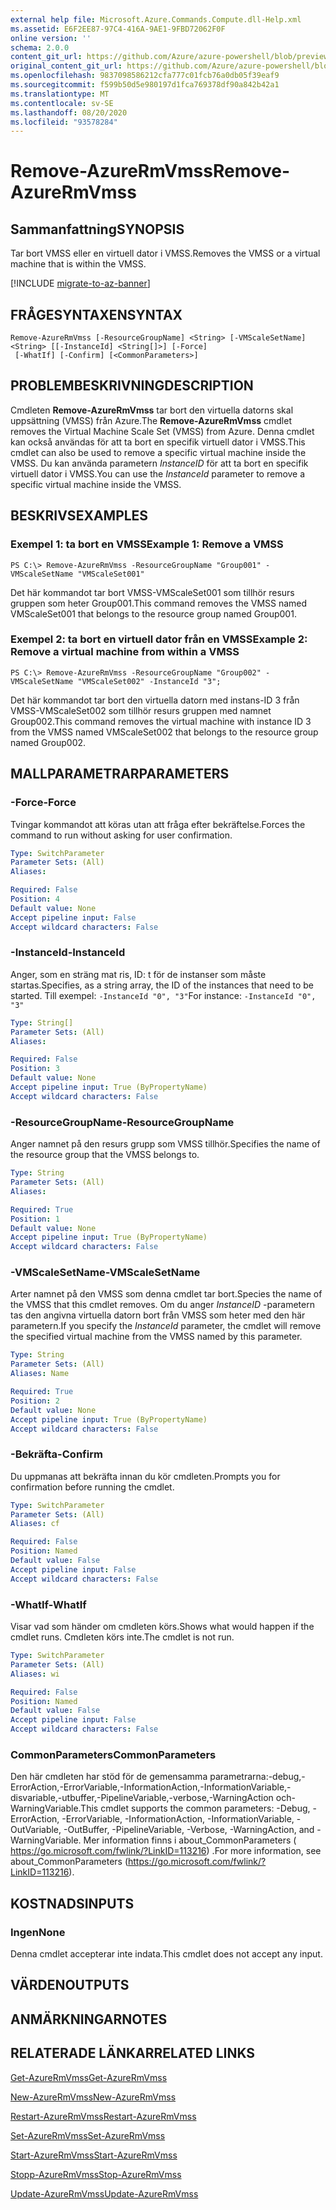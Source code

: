 ```yaml
---
external help file: Microsoft.Azure.Commands.Compute.dll-Help.xml
ms.assetid: E6F2EE87-97C4-416A-9AE1-9FBD72062F0F
online version: ''
schema: 2.0.0
content_git_url: https://github.com/Azure/azure-powershell/blob/preview/src/ResourceManager/Compute/Stack/Commands.Compute/help/Remove-AzureRmVmss.md
original_content_git_url: https://github.com/Azure/azure-powershell/blob/preview/src/ResourceManager/Compute/Stack/Commands.Compute/help/Remove-AzureRmVmss.md
ms.openlocfilehash: 9837098586212cfa777c01fcb76a0db05f39eaf9
ms.sourcegitcommit: f599b50d5e980197d1fca769378df90a842b42a1
ms.translationtype: MT
ms.contentlocale: sv-SE
ms.lasthandoff: 08/20/2020
ms.locfileid: "93578284"
---
```

# <span data-ttu-id="de1ee-101">Remove-AzureRmVmss</span><span class="sxs-lookup"><span data-stu-id="de1ee-101">Remove-AzureRmVmss</span></span>

## <span data-ttu-id="de1ee-102">Sammanfattning</span><span class="sxs-lookup"><span data-stu-id="de1ee-102">SYNOPSIS</span></span>
<span data-ttu-id="de1ee-103">Tar bort VMSS eller en virtuell dator i VMSS.</span><span class="sxs-lookup"><span data-stu-id="de1ee-103">Removes the VMSS or a virtual machine that is within the VMSS.</span></span>

[!INCLUDE [migrate-to-az-banner](../../includes/migrate-to-az-banner.md)]

## <span data-ttu-id="de1ee-104">FRÅGESYNTAXEN</span><span class="sxs-lookup"><span data-stu-id="de1ee-104">SYNTAX</span></span>

```
Remove-AzureRmVmss [-ResourceGroupName] <String> [-VMScaleSetName] <String> [[-InstanceId] <String[]>] [-Force]
 [-WhatIf] [-Confirm] [<CommonParameters>]
```

## <span data-ttu-id="de1ee-105">PROBLEMBESKRIVNING</span><span class="sxs-lookup"><span data-stu-id="de1ee-105">DESCRIPTION</span></span>
<span data-ttu-id="de1ee-106">Cmdleten **Remove-AzureRmVmss** tar bort den virtuella datorns skal uppsättning (VMSS) från Azure.</span><span class="sxs-lookup"><span data-stu-id="de1ee-106">The **Remove-AzureRmVmss** cmdlet removes the Virtual Machine Scale Set (VMSS) from Azure.</span></span>
<span data-ttu-id="de1ee-107">Denna cmdlet kan också användas för att ta bort en specifik virtuell dator i VMSS.</span><span class="sxs-lookup"><span data-stu-id="de1ee-107">This cmdlet can also be used to remove a specific virtual machine inside the VMSS.</span></span>
<span data-ttu-id="de1ee-108">Du kan använda parametern *InstanceID* för att ta bort en specifik virtuell dator i VMSS.</span><span class="sxs-lookup"><span data-stu-id="de1ee-108">You can use the *InstanceId* parameter to remove a specific virtual machine inside the VMSS.</span></span>

## <span data-ttu-id="de1ee-109">BESKRIVS</span><span class="sxs-lookup"><span data-stu-id="de1ee-109">EXAMPLES</span></span>

### <span data-ttu-id="de1ee-110">Exempel 1: ta bort en VMSS</span><span class="sxs-lookup"><span data-stu-id="de1ee-110">Example 1: Remove a VMSS</span></span>
```
PS C:\> Remove-AzureRmVmss -ResourceGroupName "Group001" -VMScaleSetName "VMScaleSet001"
```

<span data-ttu-id="de1ee-111">Det här kommandot tar bort VMSS-VMScaleSet001 som tillhör resurs gruppen som heter Group001.</span><span class="sxs-lookup"><span data-stu-id="de1ee-111">This command removes the VMSS named VMScaleSet001 that belongs to the resource group named Group001.</span></span>

### <span data-ttu-id="de1ee-112">Exempel 2: ta bort en virtuell dator från en VMSS</span><span class="sxs-lookup"><span data-stu-id="de1ee-112">Example 2: Remove a virtual machine from within a VMSS</span></span>
```
PS C:\> Remove-AzureRmVmss -ResourceGroupName "Group002" -VMScaleSetName "VMScaleSet002" -InstanceId "3";
```

<span data-ttu-id="de1ee-113">Det här kommandot tar bort den virtuella datorn med instans-ID 3 från VMSS-VMScaleSet002 som tillhör resurs gruppen med namnet Group002.</span><span class="sxs-lookup"><span data-stu-id="de1ee-113">This command removes the virtual machine with instance ID 3 from the VMSS named VMScaleSet002 that belongs to the resource group named Group002.</span></span>

## <span data-ttu-id="de1ee-114">MALLPARAMETRAR</span><span class="sxs-lookup"><span data-stu-id="de1ee-114">PARAMETERS</span></span>

### <span data-ttu-id="de1ee-115">-Force</span><span class="sxs-lookup"><span data-stu-id="de1ee-115">-Force</span></span>
<span data-ttu-id="de1ee-116">Tvingar kommandot att köras utan att fråga efter bekräftelse.</span><span class="sxs-lookup"><span data-stu-id="de1ee-116">Forces the command to run without asking for user confirmation.</span></span>

```yaml
Type: SwitchParameter
Parameter Sets: (All)
Aliases: 

Required: False
Position: 4
Default value: None
Accept pipeline input: False
Accept wildcard characters: False
```

### <span data-ttu-id="de1ee-117">-InstanceId</span><span class="sxs-lookup"><span data-stu-id="de1ee-117">-InstanceId</span></span>
<span data-ttu-id="de1ee-118">Anger, som en sträng mat ris, ID: t för de instanser som måste startas.</span><span class="sxs-lookup"><span data-stu-id="de1ee-118">Specifies, as a string array, the ID of the instances that need to be started.</span></span>
<span data-ttu-id="de1ee-119">Till exempel: `-InstanceId "0", "3"`</span><span class="sxs-lookup"><span data-stu-id="de1ee-119">For instance: `-InstanceId "0", "3"`</span></span>

```yaml
Type: String[]
Parameter Sets: (All)
Aliases: 

Required: False
Position: 3
Default value: None
Accept pipeline input: True (ByPropertyName)
Accept wildcard characters: False
```

### <span data-ttu-id="de1ee-120">-ResourceGroupName</span><span class="sxs-lookup"><span data-stu-id="de1ee-120">-ResourceGroupName</span></span>
<span data-ttu-id="de1ee-121">Anger namnet på den resurs grupp som VMSS tillhör.</span><span class="sxs-lookup"><span data-stu-id="de1ee-121">Specifies the name of the resource group that the VMSS belongs to.</span></span>

```yaml
Type: String
Parameter Sets: (All)
Aliases: 

Required: True
Position: 1
Default value: None
Accept pipeline input: True (ByPropertyName)
Accept wildcard characters: False
```

### <span data-ttu-id="de1ee-122">-VMScaleSetName</span><span class="sxs-lookup"><span data-stu-id="de1ee-122">-VMScaleSetName</span></span>
<span data-ttu-id="de1ee-123">Arter namnet på den VMSS som denna cmdlet tar bort.</span><span class="sxs-lookup"><span data-stu-id="de1ee-123">Species the name of the VMSS that this cmdlet removes.</span></span>
<span data-ttu-id="de1ee-124">Om du anger *InstanceID* -parametern tas den angivna virtuella datorn bort från VMSS som heter med den här parametern.</span><span class="sxs-lookup"><span data-stu-id="de1ee-124">If you specify the *InstanceId* parameter, the cmdlet will remove the specified virtual machine from the VMSS named by this parameter.</span></span>

```yaml
Type: String
Parameter Sets: (All)
Aliases: Name

Required: True
Position: 2
Default value: None
Accept pipeline input: True (ByPropertyName)
Accept wildcard characters: False
```

### <span data-ttu-id="de1ee-125">-Bekräfta</span><span class="sxs-lookup"><span data-stu-id="de1ee-125">-Confirm</span></span>
<span data-ttu-id="de1ee-126">Du uppmanas att bekräfta innan du kör cmdleten.</span><span class="sxs-lookup"><span data-stu-id="de1ee-126">Prompts you for confirmation before running the cmdlet.</span></span>
```yaml
Type: SwitchParameter
Parameter Sets: (All)
Aliases: cf

Required: False
Position: Named
Default value: False
Accept pipeline input: False
Accept wildcard characters: False
```

### <span data-ttu-id="de1ee-127">-WhatIf</span><span class="sxs-lookup"><span data-stu-id="de1ee-127">-WhatIf</span></span>
<span data-ttu-id="de1ee-128">Visar vad som händer om cmdleten körs.</span><span class="sxs-lookup"><span data-stu-id="de1ee-128">Shows what would happen if the cmdlet runs.</span></span> <span data-ttu-id="de1ee-129">Cmdleten körs inte.</span><span class="sxs-lookup"><span data-stu-id="de1ee-129">The cmdlet is not run.</span></span>
```yaml
Type: SwitchParameter
Parameter Sets: (All)
Aliases: wi

Required: False
Position: Named
Default value: False
Accept pipeline input: False
Accept wildcard characters: False
```

### <span data-ttu-id="de1ee-130">CommonParameters</span><span class="sxs-lookup"><span data-stu-id="de1ee-130">CommonParameters</span></span>
<span data-ttu-id="de1ee-131">Den här cmdleten har stöd för de gemensamma parametrarna:-debug,-ErrorAction,-ErrorVariable,-InformationAction,-InformationVariable,-disvariable,-utbuffer,-PipelineVariable,-verbose,-WarningAction och-WarningVariable.</span><span class="sxs-lookup"><span data-stu-id="de1ee-131">This cmdlet supports the common parameters: -Debug, -ErrorAction, -ErrorVariable, -InformationAction, -InformationVariable, -OutVariable, -OutBuffer, -PipelineVariable, -Verbose, -WarningAction, and -WarningVariable.</span></span> <span data-ttu-id="de1ee-132">Mer information finns i about_CommonParameters ( https://go.microsoft.com/fwlink/?LinkID=113216) .</span><span class="sxs-lookup"><span data-stu-id="de1ee-132">For more information, see about_CommonParameters (https://go.microsoft.com/fwlink/?LinkID=113216).</span></span>

## <span data-ttu-id="de1ee-133">KOSTNADS</span><span class="sxs-lookup"><span data-stu-id="de1ee-133">INPUTS</span></span>

### <span data-ttu-id="de1ee-134">Ingen</span><span class="sxs-lookup"><span data-stu-id="de1ee-134">None</span></span>
<span data-ttu-id="de1ee-135">Denna cmdlet accepterar inte indata.</span><span class="sxs-lookup"><span data-stu-id="de1ee-135">This cmdlet does not accept any input.</span></span>

## <span data-ttu-id="de1ee-136">VÄRDEN</span><span class="sxs-lookup"><span data-stu-id="de1ee-136">OUTPUTS</span></span>

## <span data-ttu-id="de1ee-137">ANMÄRKNINGAR</span><span class="sxs-lookup"><span data-stu-id="de1ee-137">NOTES</span></span>

## <span data-ttu-id="de1ee-138">RELATERADE LÄNKAR</span><span class="sxs-lookup"><span data-stu-id="de1ee-138">RELATED LINKS</span></span>

[<span data-ttu-id="de1ee-139">Get-AzureRmVmss</span><span class="sxs-lookup"><span data-stu-id="de1ee-139">Get-AzureRmVmss</span></span>](./Get-AzureRmVmss.md)

[<span data-ttu-id="de1ee-140">New-AzureRmVmss</span><span class="sxs-lookup"><span data-stu-id="de1ee-140">New-AzureRmVmss</span></span>](./New-AzureRmVmss.md)

[<span data-ttu-id="de1ee-141">Restart-AzureRmVmss</span><span class="sxs-lookup"><span data-stu-id="de1ee-141">Restart-AzureRmVmss</span></span>](./Restart-AzureRmVmss.md)

[<span data-ttu-id="de1ee-142">Set-AzureRmVmss</span><span class="sxs-lookup"><span data-stu-id="de1ee-142">Set-AzureRmVmss</span></span>](./Set-AzureRmVmss.md)

[<span data-ttu-id="de1ee-143">Start-AzureRmVmss</span><span class="sxs-lookup"><span data-stu-id="de1ee-143">Start-AzureRmVmss</span></span>](./Start-AzureRmVmss.md)

[<span data-ttu-id="de1ee-144">Stopp-AzureRmVmss</span><span class="sxs-lookup"><span data-stu-id="de1ee-144">Stop-AzureRmVmss</span></span>](./Stop-AzureRmVmss.md)

[<span data-ttu-id="de1ee-145">Update-AzureRmVmss</span><span class="sxs-lookup"><span data-stu-id="de1ee-145">Update-AzureRmVmss</span></span>](./Update-AzureRmVmss.md)



